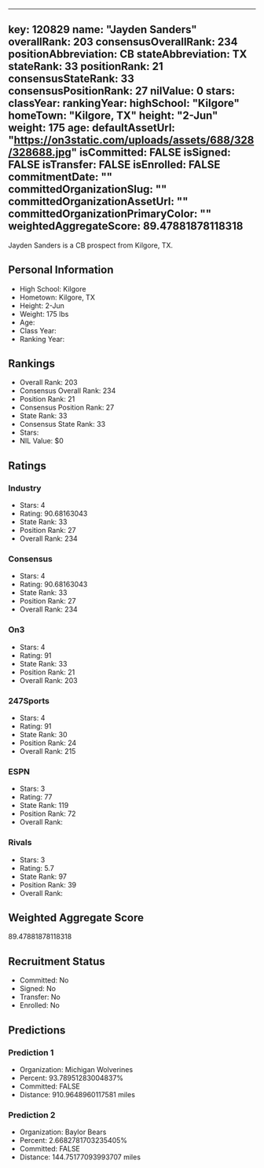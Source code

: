 ---
  key: 120829
  name: "Jayden Sanders"
  overallRank: 203
  consensusOverallRank: 234
  positionAbbreviation: CB
  stateAbbreviation: TX
  stateRank: 33
  positionRank: 21
  consensusStateRank: 33
  consensusPositionRank: 27
  nilValue: 0
  stars: 
  classYear: 
  rankingYear: 
  highSchool: "Kilgore"
  homeTown: "Kilgore, TX"
  height: "2-Jun"
  weight: 175
  age: 
  defaultAssetUrl: "https://on3static.com/uploads/assets/688/328/328688.jpg"
  isCommitted: FALSE
  isSigned: FALSE
  isTransfer: FALSE
  isEnrolled: FALSE
  commitmentDate: ""
  committedOrganizationSlug: ""
  committedOrganizationAssetUrl: ""
  committedOrganizationPrimaryColor: ""
  weightedAggregateScore: 89.47881878118318
  ---
  
  Jayden Sanders is a CB prospect from Kilgore, TX.
  
  ## Personal Information
  - High School: Kilgore
  - Hometown: Kilgore, TX
  - Height: 2-Jun
  - Weight: 175 lbs
  - Age: 
  - Class Year: 
  - Ranking Year: 
  
  ## Rankings
  - Overall Rank: 203
  - Consensus Overall Rank: 234
  - Position Rank: 21
  - Consensus Position Rank: 27
  - State Rank: 33
  - Consensus State Rank: 33
  - Stars: 
  - NIL Value: $0
  
  ## Ratings
  
  ### Industry
  - Stars: 4
  - Rating: 90.68163043
  - State Rank: 33
  - Position Rank: 27
  - Overall Rank: 234
  
  ### Consensus
  - Stars: 4
  - Rating: 90.68163043
  - State Rank: 33
  - Position Rank: 27
  - Overall Rank: 234
  
  ### On3
  - Stars: 4
  - Rating: 91
  - State Rank: 33
  - Position Rank: 21
  - Overall Rank: 203
  
  ### 247Sports
  - Stars: 4
  - Rating: 91
  - State Rank: 30
  - Position Rank: 24
  - Overall Rank: 215
  
  ### ESPN
  - Stars: 3
  - Rating: 77
  - State Rank: 119
  - Position Rank: 72
  - Overall Rank: 
  
  ### Rivals
  - Stars: 3
  - Rating: 5.7
  - State Rank: 97
  - Position Rank: 39
  - Overall Rank: 
  
  ## Weighted Aggregate Score
  89.47881878118318
  
  ## Recruitment Status
  - Committed: No
  - Signed: No
  - Transfer: No
  - Enrolled: No
  
  
  
  ## Predictions
  
  ### Prediction 1
  - Organization: Michigan Wolverines
  - Percent: 93.78951283004837%
  - Committed: FALSE
  - Distance: 910.9648960117581 miles
  
  ### Prediction 2
  - Organization: Baylor Bears
  - Percent: 2.6682781703235405%
  - Committed: FALSE
  - Distance: 144.75177093993707 miles
  